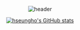 <div align="center">

  ![header](https://capsule-render.vercel.app/api?type=waving&theme=onedark&height=300&section=header&text=Welcome!!&fontSize=90)
  
  [![hseungho's GitHub stats](https://github-readme-stats.vercel.app/api?username=hseungho&theme=graywhite)](https://github.com/anuraghazra/github-readme-stats)
  

</div>
